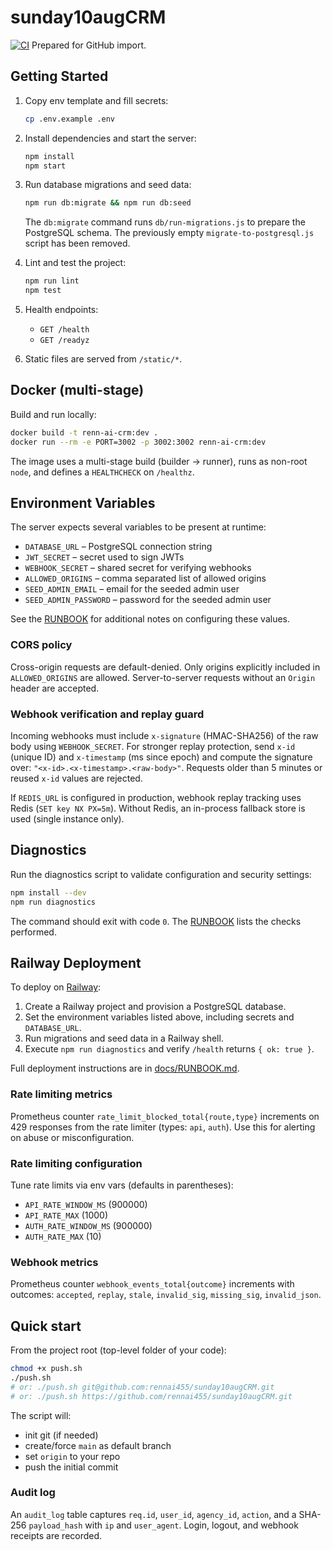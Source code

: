 # sunday10augCRM

[![CI](https://github.com/rennai455/sunday10augCRM/actions/workflows/ci.yml/badge.svg)](https://github.com/rennai455/sunday10augCRM/actions/workflows/ci.yml)
Prepared for GitHub import.

## Getting Started

1. Copy env template and fill secrets:

   ```bash
   cp .env.example .env
   ```

2. Install dependencies and start the server:

   ```bash
   npm install
   npm start
   ```

3. Run database migrations and seed data:

   ```bash
   npm run db:migrate && npm run db:seed
   ```

   The `db:migrate` command runs `db/run-migrations.js` to prepare the
   PostgreSQL schema. The previously empty `migrate-to-postgresql.js` script
   has been removed.

4. Lint and test the project:

   ```bash
   npm run lint
   npm test
   ```

5. Health endpoints:
   - `GET /health`
   - `GET /readyz`

6. Static files are served from `/static/*`.

## Docker (multi-stage)

Build and run locally:

```bash
docker build -t renn-ai-crm:dev .
docker run --rm -e PORT=3002 -p 3002:3002 renn-ai-crm:dev
```

The image uses a multi-stage build (builder → runner), runs as non-root `node`, and defines a `HEALTHCHECK` on `/healthz`.

## Environment Variables

The server expects several variables to be present at runtime:

- `DATABASE_URL` – PostgreSQL connection string
- `JWT_SECRET` – secret used to sign JWTs
- `WEBHOOK_SECRET` – shared secret for verifying webhooks
- `ALLOWED_ORIGINS` – comma separated list of allowed origins
- `SEED_ADMIN_EMAIL` – email for the seeded admin user
- `SEED_ADMIN_PASSWORD` – password for the seeded admin user

See the [RUNBOOK](RUNBOOK.md#environment-variables) for additional notes on configuring these values.

### CORS policy
Cross-origin requests are default-denied. Only origins explicitly included in `ALLOWED_ORIGINS` are allowed. Server-to-server requests without an `Origin` header are accepted.

### Webhook verification and replay guard
Incoming webhooks must include `x-signature` (HMAC-SHA256) of the raw body using `WEBHOOK_SECRET`.
For stronger replay protection, send `x-id` (unique ID) and `x-timestamp` (ms since epoch) and compute the signature over: `"<x-id>.<x-timestamp>.<raw-body>"`.
Requests older than 5 minutes or reused `x-id` values are rejected.

If `REDIS_URL` is configured in production, webhook replay tracking uses Redis (`SET key NX PX=5m`). Without Redis, an in-process fallback store is used (single instance only).

## Diagnostics

Run the diagnostics script to validate configuration and security settings:

```bash
npm install --dev
npm run diagnostics
```

The command should exit with code `0`. The [RUNBOOK](RUNBOOK.md#acceptance-checklist) lists the checks performed.

## Railway Deployment

To deploy on [Railway](https://railway.app):

1. Create a Railway project and provision a PostgreSQL database.
2. Set the environment variables listed above, including secrets and `DATABASE_URL`.
3. Run migrations and seed data in a Railway shell.
4. Execute `npm run diagnostics` and verify `/health` returns `{ ok: true }`.

Full deployment instructions are in [docs/RUNBOOK.md](docs/RUNBOOK.md).

### Rate limiting metrics
Prometheus counter `rate_limit_blocked_total{route,type}` increments on 429 responses from the rate limiter (types: `api`, `auth`). Use this for alerting on abuse or misconfiguration.

### Rate limiting configuration
Tune rate limits via env vars (defaults in parentheses):
- `API_RATE_WINDOW_MS` (900000)
- `API_RATE_MAX` (1000)
- `AUTH_RATE_WINDOW_MS` (900000)
- `AUTH_RATE_MAX` (10)

### Webhook metrics
Prometheus counter `webhook_events_total{outcome}` increments with outcomes: `accepted`, `replay`, `stale`, `invalid_sig`, `missing_sig`, `invalid_json`.

## Quick start

From the project root (top-level folder of your code):

```bash
chmod +x push.sh
./push.sh
# or: ./push.sh git@github.com:rennai455/sunday10augCRM.git
# or: ./push.sh https://github.com/rennai455/sunday10augCRM.git
```

The script will:

- init git (if needed)
- create/force `main` as default branch
- set `origin` to your repo
- push the initial commit
### Audit log
An `audit_log` table captures `req.id`, `user_id`, `agency_id`, `action`, and a SHA-256 `payload_hash` with `ip` and `user_agent`. Login, logout, and webhook receipts are recorded.
